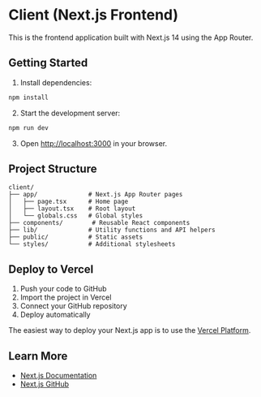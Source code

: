 # Client (Next.js Frontend)

This is the frontend application built with Next.js 14 using the App Router.

## Getting Started

1. Install dependencies:
```bash
npm install
```

2. Start the development server:
```bash
npm run dev
```

3. Open [http://localhost:3000](http://localhost:3000) in your browser.

## Project Structure

```
client/
├── app/              # Next.js App Router pages
│   ├── page.tsx      # Home page
│   ├── layout.tsx    # Root layout
│   └── globals.css   # Global styles
├── components/        # Reusable React components
├── lib/              # Utility functions and API helpers
├── public/           # Static assets
└── styles/           # Additional stylesheets
```

## Deploy to Vercel

1. Push your code to GitHub
2. Import the project in Vercel
3. Connect your GitHub repository
4. Deploy automatically

The easiest way to deploy your Next.js app is to use the [Vercel Platform](https://vercel.com/new).

## Learn More

- [Next.js Documentation](https://nextjs.org/docs)
- [Next.js GitHub](https://github.com/vercel/next.js/)

